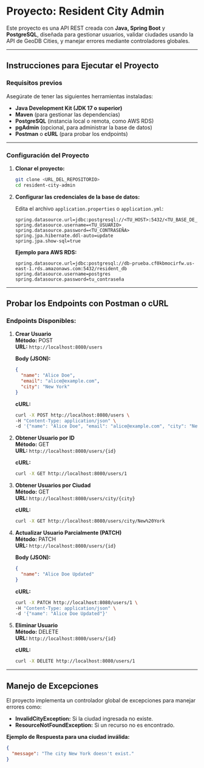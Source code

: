 # **Proyecto: Resident City Admin**

Este proyecto es una API REST creada con **Java, Spring Boot** y **PostgreSQL**, diseñada para gestionar usuarios, validar ciudades usando la API de GeoDB Cities, y manejar errores mediante controladores globales.

---

## **Instrucciones para Ejecutar el Proyecto**

### **Requisitos previos**

Asegúrate de tener las siguientes herramientas instaladas:

- **Java Development Kit (JDK 17 o superior)**  
- **Maven** (para gestionar las dependencias)  
- **PostgreSQL** (instancia local o remota, como AWS RDS)  
- **pgAdmin** (opcional, para administrar la base de datos)  
- **Postman** o **cURL** (para probar los endpoints)

---

### **Configuración del Proyecto**

1. **Clonar el proyecto:**
   ```bash
   git clone <URL_DEL_REPOSITORIO>
   cd resident-city-admin
   ```

2. **Configurar las credenciales de la base de datos:**

   Edita el archivo `application.properties` o `application.yml`:

   ```properties
   spring.datasource.url=jdbc:postgresql://<TU_HOST>:5432/<TU_BASE_DE_DATOS>
   spring.datasource.username=<TU_USUARIO>
   spring.datasource.password=<TU_CONTRASEÑA>
   spring.jpa.hibernate.ddl-auto=update
   spring.jpa.show-sql=true
   ```

   **Ejemplo para AWS RDS:**

   ```properties
   spring.datasource.url=jdbc:postgresql://db-prueba.cf0kbmocirfw.us-east-1.rds.amazonaws.com:5432/resident_db
   spring.datasource.username=postgres
   spring.datasource.password=tu_contraseña
   ```

---

## **Probar los Endpoints con Postman o cURL**

### **Endpoints Disponibles:**

1. **Crear Usuario**  
   **Método:** POST  
   **URL:** `http://localhost:8080/users`  
   
   **Body (JSON):**
   ```json
   {
     "name": "Alice Doe",
     "email": "alice@example.com",
     "city": "New York"
   }
   ```

   **cURL:**
   ```bash
   curl -X POST http://localhost:8080/users \
   -H "Content-Type: application/json" \
   -d '{"name": "Alice Doe", "email": "alice@example.com", "city": "New York"}'
   ```

2. **Obtener Usuario por ID**  
   **Método:** GET  
   **URL:** `http://localhost:8080/users/{id}`

   **cURL:**
   ```bash
   curl -X GET http://localhost:8080/users/1
   ```

3. **Obtener Usuarios por Ciudad**  
   **Método:** GET  
   **URL:** `http://localhost:8080/users/city/{city}`

   **cURL:**
   ```bash
   curl -X GET http://localhost:8080/users/city/New%20York
   ```

4. **Actualizar Usuario Parcialmente (PATCH)**  
   **Método:** PATCH  
   **URL:** `http://localhost:8080/users/{id}`

   **Body (JSON):**
   ```json
   {
     "name": "Alice Doe Updated"
   }
   ```

   **cURL:**
   ```bash
   curl -X PATCH http://localhost:8080/users/1 \
   -H "Content-Type: application/json" \
   -d '{"name": "Alice Doe Updated"}'
   ```

5. **Eliminar Usuario**  
   **Método:** DELETE  
   **URL:** `http://localhost:8080/users/{id}`

   **cURL:**
   ```bash
   curl -X DELETE http://localhost:8080/users/1
   ```

---

## **Manejo de Excepciones**

El proyecto implementa un controlador global de excepciones para manejar errores como:

- **InvalidCityException:** Si la ciudad ingresada no existe.
- **ResourceNotFoundException:** Si un recurso no es encontrado.

**Ejemplo de Respuesta para una ciudad inválida:**

```json
{
  "message": "The city New York doesn't exist."
}
```
